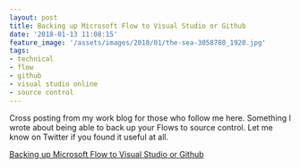 ```yaml
---
layout: post
title: Backing up Microsoft Flow to Visual Studio or Github
date: '2018-01-13 11:08:15'
feature_image: '/assets/images/2018/01/the-sea-3058780_1920.jpg'
tags:
- technical
- flow
- github
- visual studio online
- source control
---
```


Cross posting from my work blog for those who follow me here. Something I wrote about being able to back up your Flows to source control. Let me know on Twitter if you found it useful at all.

[Backing up Microsoft Flow to Visual Studio or Github](http://ballardchalmers.com/2018/01/06/backingup-flow-visual-studio-github/)